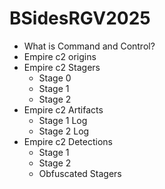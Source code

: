 # BSidesRGV2025


- What is Command and Control?
- Empire c2 origins
- Empire c2 Stagers
	- Stage 0
	- Stage 1
	- Stage 2
- Empire c2 Artifacts
	- Stage 1 Log
	- Stage 2 Log
- Empire c2 Detections
	- Stage 1
	- Stage 2
	- Obfuscated Stagers
	


